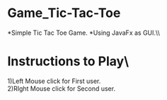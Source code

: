 # Game_Tic-Tac-Toe


*Simple Tic Tac Toe Game.
*Using JavaFx as GUI.\\\


# Instructions to Play\
1)Left Mouse click for First user.\
2)RIght Mouse click for Second user.
